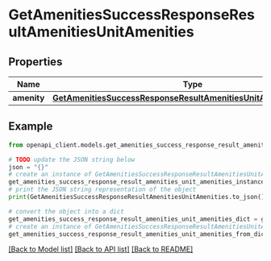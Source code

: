# GetAmenitiesSuccessResponseResultAmenitiesUnitAmenities


## Properties

Name | Type | Description | Notes
------------ | ------------- | ------------- | -------------
**amenity** | [**GetAmenitiesSuccessResponseResultAmenitiesUnitAmenitiesAmenity**](GetAmenitiesSuccessResponseResultAmenitiesUnitAmenitiesAmenity.md) |  | 

## Example

```python
from openapi_client.models.get_amenities_success_response_result_amenities_unit_amenities import GetAmenitiesSuccessResponseResultAmenitiesUnitAmenities

# TODO update the JSON string below
json = "{}"
# create an instance of GetAmenitiesSuccessResponseResultAmenitiesUnitAmenities from a JSON string
get_amenities_success_response_result_amenities_unit_amenities_instance = GetAmenitiesSuccessResponseResultAmenitiesUnitAmenities.from_json(json)
# print the JSON string representation of the object
print(GetAmenitiesSuccessResponseResultAmenitiesUnitAmenities.to_json())

# convert the object into a dict
get_amenities_success_response_result_amenities_unit_amenities_dict = get_amenities_success_response_result_amenities_unit_amenities_instance.to_dict()
# create an instance of GetAmenitiesSuccessResponseResultAmenitiesUnitAmenities from a dict
get_amenities_success_response_result_amenities_unit_amenities_from_dict = GetAmenitiesSuccessResponseResultAmenitiesUnitAmenities.from_dict(get_amenities_success_response_result_amenities_unit_amenities_dict)
```
[[Back to Model list]](../README.md#documentation-for-models) [[Back to API list]](../README.md#documentation-for-api-endpoints) [[Back to README]](../README.md)


